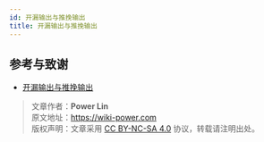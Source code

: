 ```yaml
---
id: 开漏输出与推挽输出
title: 开漏输出与推挽输出
---
```


## 参考与致谢 

- [开漏输出与推挽输出](https://zhuanlan.zhihu.com/p/41942876)

> 文章作者：**Power Lin**  
> 原文地址：<https://wiki-power.com>  
> 版权声明：文章采用 [CC BY-NC-SA 4.0](https://creativecommons.org/licenses/by/4.0/deed.zh) 协议，转载请注明出处。